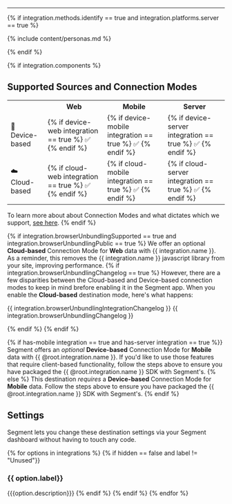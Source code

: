 <hr/>

{% if integration.methods.identify == true and integration.platforms.server == true %}

{% include content/personas.md %}

{% endif %}


{% if integration.components %}

## Supported Sources and Connection Modes

<table>
  <tr>
    <th></th>
    <th>Web</th>
    <th>Mobile</th>
    <th>Server</th>
  </tr>
  <tr>
    <td>📱 Device-based</td>
    <td>{% if device-web integration == true %} ✅ {% endif %}</td>
    <td>{% if device-mobile integration == true %} ✅ {% endif %}</td>
    <td>{% if device-server integration == true %} ✅ {% endif %}</td>
  </tr>
  <tr>
    <td>☁️  Cloud-based</td>
    <td>{% if cloud-web integration == true %} ✅ {% endif %}</td>
    <td>{% if cloud-mobile integration == true %} ✅ {% endif %}</td>
    <td>{% if cloud-server integration == true %} ✅ {% endif %}</td>
  </tr>
</table>

To learn more about about Connection Modes and what dictates which we support, [see here](https://segment.com/docs/integrations/#connection-modes).
{% endif %}

{% if integration.browserUnbundlingSupported == true and integration.browserUnbundlingPublic == true %}
We offer an optional **Cloud-based** Connection Mode for **Web** data with {{ integration.name }}. As a reminder, this removes the {{ integration.name }} javascript library from your site, improving performance.
{% if integration.browserUnbundlingChangelog == true %} However, there are a few disparities between the Cloud-based and Device-based connection modes to keep in mind brefore enabling it in the Segment app. When you enable the **Cloud-based** destination mode, here's what happens:

<!--I don't know if this even works anymore-->

{{ integration.browserUnbundlingIntegrationChangelog }}
{{ integration.browserUnbundlingChangelog }}

{% endif %}
{% endif %}

{% if has-mobile integration == true and has-server integration == true %}}
Segment offers an *optional* **Device-based** Connection Mode for **Mobile** data with {{ @root.integration.name }}. If you'd like to use those features that require client-based functionality, follow the steps above to ensure you have packaged the {{ @root.integration.name }} SDK with Segment's.
{% else %}
This destination *requires* a **Device-based** Connection Mode for **Mobile** data. Follow the steps above to ensure you have packaged the {{ @root.integration.name }} SDK with Segment's.
{% endif %}

## Settings

Segment lets you change these destination settings via your Segment dashboard without having to touch any code.

<!-- I'm not sure how to handle the `each` here  -->
{% for options in integrations %}
  {% if hidden == false and label != "Unused"}}
### {{ option.label}}
{{{option.description}}}
  {% endif %}
{% endif %} <!-- jekyll is complaining when i use an `endfor` here -->
{% endfor %}
